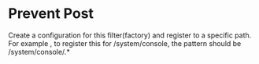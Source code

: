 # Prevent Post
Create a configuration for this filter(factory) and register to a specific path.
For example , to register this for /system/console, the pattern should be /system/console/.*
